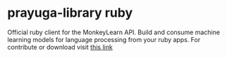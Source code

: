 # prayuga-library ruby
Official ruby client for the MonkeyLearn API. Build and consume machine learning models for language processing from your ruby apps.
For contribute or download visit [this link](https://github.com/rahmatheruka/prayuga/prayuga-lib-ruby)
